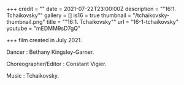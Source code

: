 +++
credit = ""
date = 2021-07-22T23:00:00Z
description = "\"16:1. Tchaikovsky\""
gallery = []
is16 = true
thumbnail = "/tchaikovsky-thumbnail.png"
title = "\"16:1. Tchaikovsky\""
url = "16-1-tchaikovsky"
youtube = "mEDMM9sD7gQ"

+++
film created in July 2021.

Dancer : Bethany Kingsley-Garner.

Choreographer/Editor : Constant Vigier.

Music : Tchaikovsky.